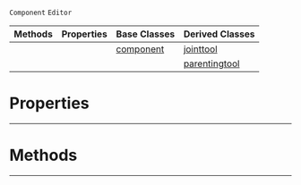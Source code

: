  `Component` `Editor`



|Methods|Properties|Base Classes|Derived Classes|
|---|---|---|---|
| | |[component](https://github.com/ZilchEngine/ZilchDocs/blob/master/code_reference/class_reference/component.md)|[jointtool](https://github.com/ZilchEngine/ZilchDocs/blob/master/code_reference/class_reference/jointtool.md)|
| | | |[parentingtool](https://github.com/ZilchEngine/ZilchDocs/blob/master/code_reference/class_reference/parentingtool.md)|


 #  Properties


---  
 #  Methods


---  
 

 